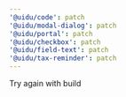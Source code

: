 ```yaml
---
'@uidu/code': patch
'@uidu/modal-dialog': patch
'@uidu/portal': patch
'@uidu/checkbox': patch
'@uidu/field-text': patch
'@uidu/tax-reminder': patch
---
```


Try again with build
